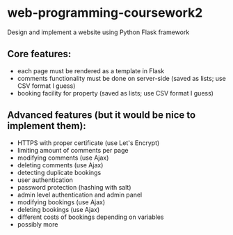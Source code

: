 # web-programming-coursework2
Design and implement a website using Python Flask framework

Core features:
--------------
- each page must be rendered as a template in Flask
- comments functionality must be done on server-side (saved as lists; use CSV format I guess)
- booking facility for property (saved as lists; use CSV format I guess)

Advanced features (but it would be nice to implement them):
--------------
- HTTPS with proper certificate (use Let's Encrypt)
- limiting amount of comments per page
- modifying comments (use Ajax)
- deleting comments (use Ajax)
- detecting duplicate bookings
- user authentication
- password protection (hashing with salt)
- admin level authentication and admin panel
- modifying bookings (use Ajax)
- deleting bookings (use Ajax)
- different costs of bookings depending on variables
- possibly more
